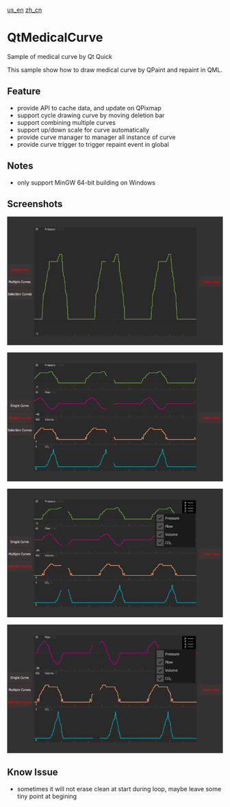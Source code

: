[us_en](README.md)
[zh_cn](README_zh_cn.md)
# QtMedicalCurve
Sample of medical curve by Qt Quick

This sample show how to draw medical curve by QPaint and repaint in QML.

## Feature

* provide API to cache data, and update on QPixmap
* support cycle drawing curve by moving deletion bar
* support combining multiple curves
* support up/down scale for curve automatically
* provide curve manager to manager all instance of curve
* provide curve trigger to trigger repaint event in global

## Notes
* only support MinGW 64-bit building on Windows

## Screenshots

![](./screenshot/screenshot1.png)

![](./screenshot/screenshot2.png)

![](./screenshot/screenshot3.png)

![](./screenshot/screenshot4.png)

## Know Issue

* sometimes it will not erase clean at start during loop, maybe leave some tiny point at begining